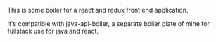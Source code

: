 This is some boiler for a react and redux front end application.

It's compatible with java-api-boiler, a separate boiler plate of mine for fullstack use for java and react.

